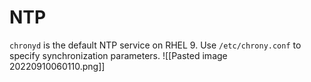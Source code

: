 # NTP
`chronyd` is the default NTP service on RHEL 9. Use `/etc/chrony.conf` to specify synchronization parameters. 
![[Pasted image 20220910060110.png]]
